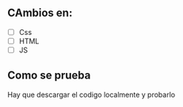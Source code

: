 <!-- Please fill out the title field according to our pull-requests conventions -->

## CAmbios en:
- [ ] Css
- [ ] HTML
- [ ] JS

## Como se prueba

Hay que descargar el codigo localmente y probarlo
